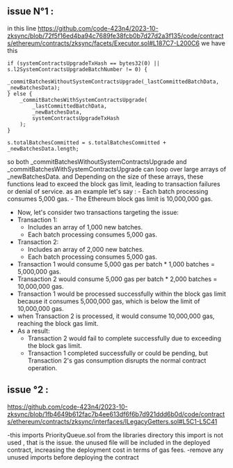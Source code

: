 ## issue N°1 :
in this line https://github.com/code-423n4/2023-10-zksync/blob/72f5f16ed4ba94c7689fe38fcb0b7d27d2a3f135/code/contracts/ethereum/contracts/zksync/facets/Executor.sol#L187C7-L200C6
we have this 
```solidity
if (systemContractsUpgradeTxHash == bytes32(0) || s.l2SystemContractsUpgradeBatchNumber != 0) {
    _commitBatchesWithoutSystemContractsUpgrade(_lastCommittedBatchData, _newBatchesData);
} else {
    _commitBatchesWithSystemContractsUpgrade(
        _lastCommittedBatchData,
        _newBatchesData,
        systemContractsUpgradeTxHash
    );
}

s.totalBatchesCommitted = s.totalBatchesCommitted + _newBatchesData.length;
```
so  both _commitBatchesWithoutSystemContractsUpgrade and _commitBatchesWithSystemContractsUpgrade can loop over large arrays of _newBatchesData. and Depending on the size of these arrays, these functions lead to exceed the block gas limit, leading to transaction failures or denial of service.
as an example let's say :
    - Each batch processing consumes 5,000 gas.
    - The Ethereum block gas limit is 10,000,000 gas.
- Now, let's consider two transactions targeting the issue:
- Transaction 1:
    - Includes an array of 1,000 new batches.
    - Each batch processing consumes 5,000 gas.
- Transaction 2:
    - Includes an array of 2,000 new batches.
    - Each batch processing consumes 5,000 gas.
- Transaction 1 would consume 5,000 gas per batch * 1,000 batches = 5,000,000 gas.
- Transaction 2 would consume 5,000 gas per batch * 2,000 batches = 10,000,000 gas.
- Transaction 1 would be processed successfully within the block gas limit because it consumes 5,000,000 gas, which is below the limit of 10,000,000 gas.
- when Transaction 2 is processed, it would consume 10,000,000 gas, reaching the block gas limit.
- As a result:
    - Transaction 2 would fail to complete successfully due to exceeding the block gas limit.
    - Transaction 1 completed successfully or could be pending, but Transaction 2's gas consumption disrupts the normal contract operation.

## issue °2 :
https://github.com/code-423n4/2023-10-zksync/blob/1fb4649b612fac7b4ee613df6f6b7d921ddd6b0d/code/contracts/ethereum/contracts/zksync/interfaces/ILegacyGetters.sol#L5C1-L5C41

-this  imports  PriorityQueue.sol from the libraries directory this import is not used , that is the  issue.
 the unused file will be included in the deployed contract, increasing the deployment cost in terms of gas fees.
-remove any unused imports before deploying the contract